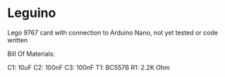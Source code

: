 # Leguino
Lego 9767 card with connection to Arduino Nano, not yet tested or code written

Bill Of Materials:

C1: 10uF
C2: 100nF
C3: 100nF
T1: BC557B
R1: 2.2K Ohm
